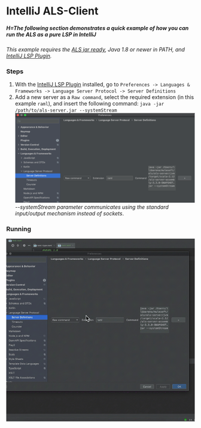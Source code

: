 # IntelliJ ALS-Client
##### H=The following section demonstrates a quick example of how you can run the ALS as a pure LSP in IntelliJ
_This example requires the [ALS jar ready](../../readme.md#java-generation), Java 1.8 or newer in PATH, and [IntelliJ LSP Plugin](https://plugins.jetbrains.com/plugin/10209-lsp-support)._

### Steps

1. With the [IntelliJ LSP Plugin](https://plugins.jetbrains.com/plugin/10209-lsp-support) installed, go to `Preferences -> Languages & Frameworks -> Language Server Protocol -> Server Definitions`
2. Add a new server as a `Raw command`, select the required extension (in this example `raml`), and insert the following command: `java -jar /path/to/als-server.jar --systemStream`
![IntelliJ Configuration](../../images/intellij/configuration.png)
_--systemStream parameter communicates using the standard input/output mechanism instead of sockets_.

### Running

![IntelliJ Example](../../images/intellij/up-running.gif)
